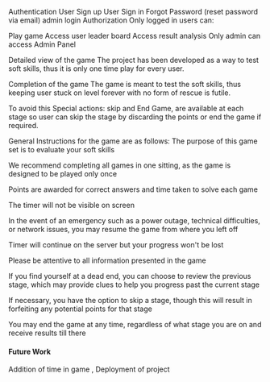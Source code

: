 Authentication
 User Sign up
 User Sign in
 Forgot Password (reset password via email)
 admin login
Authorization
Only logged in users can:

 Play game
 Access user leader board
 Access result analysis
 Only admin can access Admin Panel
 
 
 
 Detailed view of the game
The project has been developed as a way to test soft skills, thus it is only one time play for every user.

Completion of the game
The game is meant to test the soft skills, thus keeping user stuck on level forever with no form of rescue is futile.

To avoid this Special actions: skip and End Game, are available at each stage so user can skip the stage by discarding the points or end the game if required.

General Instructions for the game are as follows:
The purpose of this game set is to evaluate your soft skills

We recommend completing all games in one sitting, as the game is designed to be played only once

Points are awarded for correct answers and time taken to solve each game

The timer will not be visible on screen

In the event of an emergency such as a power outage, technical difficulties, or network issues, you may resume the game from where you left off

Timer will continue on the server but your progress won't be lost

Please be attentive to all information presented in the game

If you find yourself at a dead end, you can choose to review the previous stage, which may provide clues to help you progress past the current stage

If necessary, you have the option to skip a stage, though this will result in forfeiting any potential points for that stage

You may end the game at any time, regardless of what stage you are on and receive results till there



<h4>Future Work</h4>

Addition of time in game , Deployment of project
